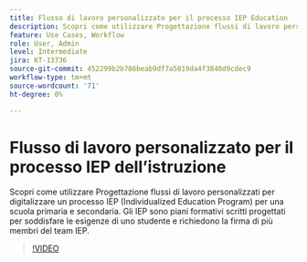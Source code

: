 ```yaml
---
title: Flusso di lavoro personalizzato per il processo IEP Education
description: Scopri come utilizzare Progettazione flussi di lavoro personalizzati per digitalizzare un processo IEP (Individualized Education Program) per una scuola primaria e secondaria
feature: Use Cases, Workflow
role: User, Admin
level: Intermediate
jira: KT-13736
source-git-commit: 452299b2b786beab9df7a5019da4f3840d9cdec9
workflow-type: tm+mt
source-wordcount: '71'
ht-degree: 0%

---
```


# Flusso di lavoro personalizzato per il processo IEP dell’istruzione

Scopri come utilizzare Progettazione flussi di lavoro personalizzati per digitalizzare un processo IEP (Individualized Education Program) per una scuola primaria e secondaria. Gli IEP sono piani formativi scritti progettati per soddisfare le esigenze di uno studente e richiedono la firma di più membri del team IEP.

>[!VIDEO](https://video.tv.adobe.com/v/3422174?quality=12&learn=on&hidetitle=true)
